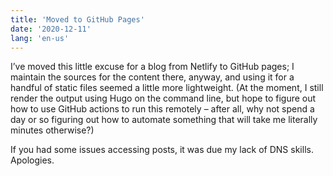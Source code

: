 ```yaml
---
title: 'Moved to GitHub Pages'
date: '2020-12-11'
lang: 'en-us'
---
```


I’ve moved this little excuse for a blog from Netlify to GitHub pages; I maintain the sources for the content there, anyway, and using it for a handful of static files seemed a little more lightweight. (At the moment, I still render the output using Hugo on the command line, but hope to figure out how to use GitHub actions to run this remotely – after all, why not spend a day or so figuring out how to automate something that will take me literally minutes otherwise?)

If you had some issues accessing posts, it was due my lack of DNS skills. Apologies.
